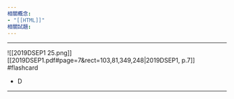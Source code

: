 ```yaml
---
相關概念: 
- "[[HTML]]"
相關試題:
---
```


---
![[2019DSEP1 25.png]]
[[2019DSEP1.pdf#page=7&rect=103,81,349,248|2019DSEP1, p.7]]
 #flashcard 
- D
---
<!--ID: 1730941138698-->
